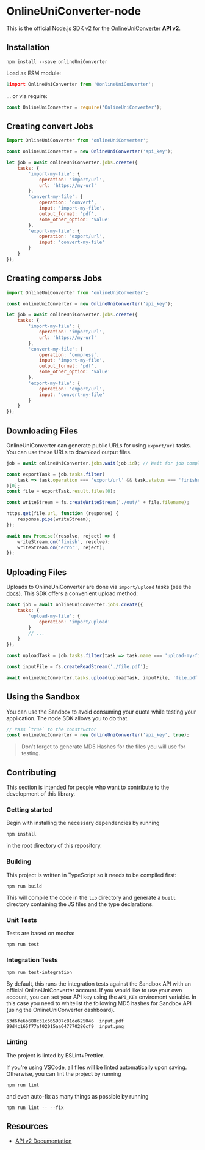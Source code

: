 # OnlineUniConverter-node

This is the official Node.js SDK v2 for the [OnlineUniConverter](https://developer.media.io/) **API v2**.


## Installation

    npm install --save onlineUniConverter

Load as ESM module:

```js
1import OnlineUniConverter from '0onlineUniConverter';
```

... or via require:

```js
const OnlineUniConverter = require('OnlineUniConverter');
```

## Creating convert Jobs

```js
import OnlineUniConverter from 'onlineUniConverter';

const onlineUniConverter = new OnlineUniConverter('api_key');

let job = await onlineUniConverter.jobs.create({
    tasks: {
        'import-my-file': {
            operation: 'import/url',
            url: 'https://my-url'
        },
        'convert-my-file': {
            operation: 'convert',
            input: 'import-my-file',
            output_format: 'pdf',
            some_other_option: 'value'
        },
        'export-my-file': {
            operation: 'export/url',
            input: 'convert-my-file'
        }
    }
});
```


## Creating comperss Jobs

```js
import OnlineUniConverter from 'onlineUniConverter';

const onlineUniConverter = new OnlineUniConverter('api_key');

let job = await onlineUniConverter.jobs.create({
    tasks: {
        'import-my-file': {
            operation: 'import/url',
            url: 'https://my-url'
        },
        'convert-my-file': {
            operation: 'compress',
            input: 'import-my-file',
            output_format: 'pdf',
            some_other_option: 'value'
        },
        'export-my-file': {
            operation: 'export/url',
            input: 'convert-my-file'
        }
    }
});
```
## Downloading Files

OnlineUniConverter can generate public URLs for using `export/url` tasks. You can use these URLs to download output files.

```js
job = await onlineUniConverter.jobs.wait(job.id); // Wait for job completion

const exportTask = job.tasks.filter(
    task => task.operation === 'export/url' && task.status === 'finished'
)[0];
const file = exportTask.result.files[0];

const writeStream = fs.createWriteStream('./out/' + file.filename);

https.get(file.url, function (response) {
    response.pipe(writeStream);
});

await new Promise((resolve, reject) => {
    writeStream.on('finish', resolve);
    writeStream.on('error', reject);
});
```

## Uploading Files

Uploads to OnlineUniConverter are done via `import/upload` tasks (see the [docs](https://developer.media.io)). This SDK offers a convenient upload method:

```js
const job = await onlineUniConverter.jobs.create({
    tasks: {
        'upload-my-file': {
            operation: 'import/upload'
        }
        // ...
    }
});

const uploadTask = job.tasks.filter(task => task.name === 'upload-my-file')[0];

const inputFile = fs.createReadStream('./file.pdf');

await onlineUniConverter.tasks.upload(uploadTask, inputFile, 'file.pdf');
```




## Using the Sandbox

You can use the Sandbox to avoid consuming your quota while testing your application. The node SDK allows you to do that.

```js
// Pass `true` to the constructor
const onlineUniConverter = new OnlineUniConverter('api_key', true);
```

> Don't forget to generate MD5 Hashes for the files you will use for testing.

## Contributing

This section is intended for people who want to contribute to the development of this library.

### Getting started

Begin with installing the necessary dependencies by running

    npm install

in the root directory of this repository.

### Building

This project is written in TypeScript so it needs to be compiled first:

    npm run build

This will compile the code in the `lib` directory and generate a `built` directory containing the JS files and the type declarations.

### Unit Tests

Tests are based on mocha:

    npm run test

### Integration Tests

    npm run test-integration

By default, this runs the integration tests against the Sandbox API with an official OnlineUniConverter account. If you would like to use your own account, you can set your API key using the `API_KEY` enviroment variable. In this case you need to whitelist the following MD5 hashes for Sandbox API (using the OnlineUniConverter dashboard).

    53d6fe6b688c31c565907c81de625046  input.pdf
    99d4c165f77af02015aa647770286cf9  input.png

### Linting

The project is linted by ESLint+Prettier.

If you're using VSCode, all files will be linted automatically upon saving.
Otherwise, you can lint the project by running

    npm run lint

and even auto-fix as many things as possible by running

    npm run lint -- --fix

## Resources

-   [API v2 Documentation](https://developer.media.io/)
